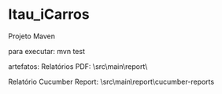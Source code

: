 # Itau_iCarros
 
Projeto Maven

para executar:
mvn test

artefatos:
Relatórios PDF:
\src\main\report\

Relatório Cucumber Report:
\src\main\report\cucumber-reports

